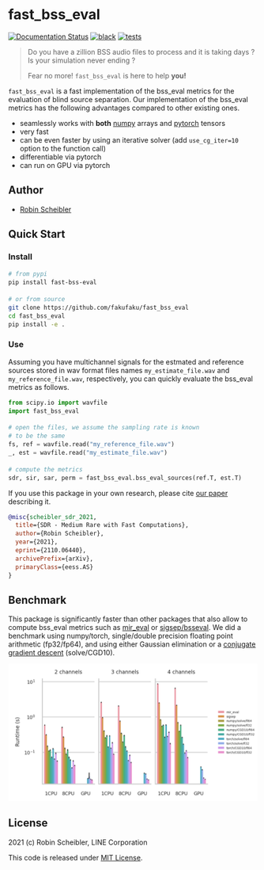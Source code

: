 fast\_bss\_eval
==============

[![Documentation Status](https://readthedocs.org/projects/fast-bss-eval/badge/?version=latest)](https://fast-bss-eval.readthedocs.io/en/latest/?badge=latest)
[![black](https://github.com/fakufaku/fast_bss_eval/actions/workflows/lint.yml/badge.svg?branch=main)](https://github.com/fakufaku/fast_bss_eval/actions/workflows/lint.yml)
[![tests](https://github.com/fakufaku/fast_bss_eval/actions/workflows/pythonpackage.yml/badge.svg)](https://github.com/fakufaku/fast_bss_eval/actions/workflows/pythonpackage.yml)

> Do you have a zillion BSS audio files to process and it is taking days ?
> Is your simulation never ending ?
>
> Fear no more! `fast_bss_eval` is here to help **you!**

`fast_bss_eval` is a fast implementation of the bss\_eval metrics for the
evaluation of blind source separation.  Our implementation of the bss\_eval
metrics has the following advantages compared to other existing ones.

* seamlessly works with **both** [numpy](https://numpy.org/) arrays and [pytorch](https://pytorch.org) tensors
* very fast
* can be even faster by using an iterative solver (add `use_cg_iter=10` option to the function call)
* differentiable via pytorch
* can run on GPU via pytorch

Author
------

* [Robin Scheibler](robin.scheibler@linecorp.com)

Quick Start
-----------

### Install

```bash
# from pypi
pip install fast-bss-eval

# or from source
git clone https://github.com/fakufaku/fast_bss_eval
cd fast_bss_eval
pip install -e .
```

### Use

Assuming you have multichannel signals for the estmated and reference sources
stored in wav format files names ``my_estimate_file.wav`` and
``my_reference_file.wav``, respectively, you can quickly evaluate the bss_eval
metrics as follows.


```python
from scipy.io import wavfile
import fast_bss_eval

# open the files, we assume the sampling rate is known
# to be the same
fs, ref = wavfile.read("my_reference_file.wav")
_, est = wavfile.read("my_estimate_file.wav")

# compute the metrics
sdr, sir, sar, perm = fast_bss_eval.bss_eval_sources(ref.T, est.T)
```

If you use this package in your own research, please cite [our paper](https://arxiv.org/abs/2110.06440) describing it.

```bibtex
@misc{scheibler_sdr_2021,
  title={SDR - Medium Rare with Fast Computations},
  author={Robin Scheibler},
  year={2021},
  eprint={2110.06440},
  archivePrefix={arXiv},
  primaryClass={eess.AS}
}
```


Benchmark
---------

This package is significantly faster than other packages that also allow
to compute bss\_eval metrics such as [mir\_eval](https://github.com/craffel/mir_eval) or [sigsep/bsseval](https://github.com/sigsep/bsseval).
We did a benchmark using numpy/torch, single/double precision floating point
arithmetic (fp32/fp64), and using either Gaussian elimination or a [conjugate
gradient descent](https://en.wikipedia.org/wiki/Conjugate_gradient_method)
(solve/CGD10).

<img src="./docs/figures/channels_vs_runtime.png">

License
-------

2021 (c) Robin Scheibler, LINE Corporation

This code is released under [MIT License](https://opensource.org/licenses/MIT).
